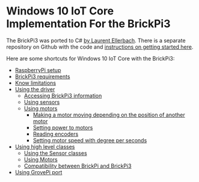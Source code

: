 # Windows 10 IoT Core Implementation For the BrickPi3  

The BrickPi3 was ported to C# [by Laurent Ellerbach](https://github.com/Ellerbach/).  There is a separate repository on Github with the code and [instructions on getting started here](https://github.com/Ellerbach/BrickPi3).

Here are some shortcuts for Windows 10 IoT Core with the BrickPi3: 

- [RaspberryPi setup](https://github.com/Ellerbach/BrickPi3/blob/master/README.md#setup-the-raspberrypi-running-windows-10-iot-core)
- [BrickPi3 requirements](https://github.com/Ellerbach/BrickPi3/blob/master/README.md#make-sure-you-have-a-brickpi3)
- [Know limitations](https://github.com/Ellerbach/BrickPi3/blob/master/README.md#known-limitations)
- [Using the driver](https://github.com/Ellerbach/BrickPi3/blob/master/README.md#how-to-use-the-driver)
  - [Accessing BrickPi3 information](https://github.com/Ellerbach/BrickPi3/blob/master/README.md#accessing-brickpi3-information)
  - [Using sensors](https://github.com/Ellerbach/BrickPi3/blob/master/README.md#using-sensors)
  - [Using motors](https://github.com/Ellerbach/BrickPi3/blob/master/README.md#using-motors)
    - [Making a motor moving depending on the position of another motor](https://github.com/Ellerbach/BrickPi3/blob/master/README.md#making-a-motor-moving-depending-on-the-position-of-another-motor)
    - [Setting power to motors](https://github.com/Ellerbach/BrickPi3/blob/master/README.md#setting-power-to-motors)
    - [Reading encoders](https://github.com/Ellerbach/BrickPi3/blob/master/README.md#reading-encoders)
    - [Setting motor speed with degree per seconds](https://github.com/Ellerbach/BrickPi3/blob/master/README.md#setting-motor-speed-with-degree-per-seconds)
- [Using high level classes](https://github.com/Ellerbach/BrickPi3/blob/master/README.md#how-to-use-the-high-level-classes)
  - [Using the Sensor classes](https://github.com/Ellerbach/BrickPi3/blob/master/README.md#using-the-sensor-classes)
  - [Using Motors](https://github.com/Ellerbach/BrickPi3/blob/master/README.md#using-motors)
  - [Compatibility between BrickPi and BrickPi3](https://github.com/Ellerbach/BrickPi3/blob/master/README.md#compatibility-between-brickpi-and-brickpi3)
- [Using GrovePi port](https://github.com/Ellerbach/BrickPi3/blob/master/README.md#using-grovepi-port)
